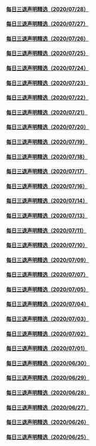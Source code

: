 #### [每日三退声明精选（2020/07/28）](master/../pages/nf3104/n12291224.md) 
#### [每日三退声明精选（2020/07/27）](master/../pages/nf3104/n12287623.md) 
#### [每日三退声明精选（2020/07/26）](master/../pages/nf3104/n12285856.md) 
#### [每日三退声明精选（2020/07/25）](master/../pages/nf3104/n12284076.md) 
#### [每日三退声明精选（2020/07/24）](master/../pages/nf3104/n12282358.md) 
#### [每日三退声明精选（2020/07/23）](master/../pages/nf3104/n12280061.md) 
#### [每日三退声明精选（2020/07/22）](master/../pages/nf3104/n12277170.md) 
#### [每日三退声明精选（2020/07/21）](master/../pages/nf3104/n12274110.md) 
#### [每日三退声明精选（2020/07/20）](master/../pages/nf3104/n12271457.md) 
#### [每日三退声明精选（2020/07/19）](master/../pages/nf3104/n12268830.md) 
#### [每日三退声明精选（2020/07/18）](master/../pages/nf3104/n12266757.md) 
#### [每日三退声明精选（2020/07/17）](master/../pages/nf3104/n12264868.md) 
#### [每日三退声明精选（2020/07/16）](master/../pages/nf3104/n12262324.md) 
#### [每日三退声明精选（2020/07/14）](master/../pages/nf3104/n12256620.md) 
#### [每日三退声明精选（2020/07/13）](master/../pages/nf3104/n12254189.md) 
#### [每日三退声明精选（2020/07/11）](master/../pages/nf3104/n12249802.md) 
#### [每日三退声明精选（2020/07/10）](master/../pages/nf3104/n12247979.md) 
#### [每日三退声明精选（2020/07/09）](master/../pages/nf3104/n12245584.md) 
#### [每日三退声明精选（2020/07/07）](master/../pages/nf3104/n12240267.md) 
#### [每日三退声明精选（2020/07/05）](master/../pages/nf3104/n12234896.md) 
#### [每日三退声明精选（2020/07/04）](master/../pages/nf3104/n12233206.md) 
#### [每日三退声明精选（2020/07/03）](master/../pages/nf3104/n12231529.md) 
#### [每日三退声明精选（2020/07/02）](master/../pages/nf3104/n12229156.md) 
#### [每日三退声明精选（2020/07/01）](master/../pages/nf3104/n12226168.md) 
#### [每日三退声明精选（2020/06/30）](master/../pages/nf3104/n12223400.md) 
#### [每日三退声明精选（2020/06/29）](master/../pages/nf3104/n12220897.md) 
#### [每日三退声明精选（2020/06/28）](master/../pages/nf3104/n12218231.md) 
#### [每日三退声明精选（2020/06/27）](master/../pages/nf3104/n12216833.md) 
#### [每日三退声明精选（2020/06/26）](master/../pages/nf3104/n12215316.md) 
#### [每日三退声明精选（2020/06/25）](master/../pages/nf3104/n12213079.md) 

